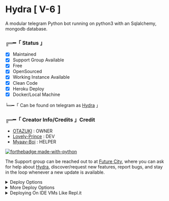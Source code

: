 # Hydra [ V-6 ]

A modular telegram Python bot running on python3 with an Sqlalchemy, mongodb database.

###  ╔═━「 Status 」

- [x] Maintained
- [x] Support Group Available
- [x] Free
- [x] OpenSourced
- [x] Working Instance Available
- [x] Clean Code
- [x] Heroku Deploy
- [x] Docker/Local Machine

╘═━「 Can be found on telegram as [Hydra](https://telegram.dog/Hydra_100_Bot) 」

### ╔═━「 Creator Info/Credits 」Credit
+ [OTAZUKI](https://github.com/Otazuki004) : OWNER
+ [Lovely-Prince](https://github.com/Awesome-Prince) : DEV
+ [Myaav-Boi](https://github.com/Awesome-Gtash) : HELPER

[![forthebadge made-with-python](http://ForTheBadge.com/images/badges/made-with-python.svg)](https://www.python.org/)

The Support group can be reached out to at [Future City](https://telegram.dog/FutureCity005), where you can ask for help about [Hydra](https://telegram.dog/Hydra_100_bot), discover/request new features, report bugs, and stay in the loop whenever a new update is available. 

<details>
	<summary>Deploy Options</summary>
<a href="https://cloud.okteto.com/#/deploy?repository=https://github.com/Otazuki004/HydraV6HS"><img src="https://user-images.githubusercontent.com/36935426/167272305-91fd67c9-c3fc-4b4b-8a73-c35e57c8fcc5.png" height="40"></a>
<a href="https://heroku.com/deploy?template=https://github.com/Otazuki004/HydraV6HS"><img src="https://www.herokucdn.com/deploy/button.svg" height="40"></a>
<a href="https://railway.app"><img src="https://railway.app/button.svg" height="40"></a>
</details> 

<details>
    <summary>More Deploy Options</summary>
    <br>
    <p align="center">

    Deploying on Local Machine

</p>

```console
    ~$ git clone https://github.com/Otazuki004/Hydradevlopment4.0.git
    ~$ cd Hydra
    ~$ cp sample_config.py config.py
```

Edit Config.py with your own Values

Start with ```python3 -m Hydra```

</details>    

<details>
     <summary>Deploying On IDE VMs Like Repl.it</summary>
       <br>
         <p align="left">
            <b> 

            Refer to Deploying On Local Machine.

 </b>
</p>
</details>
